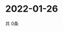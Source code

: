 # 2022-01-26
  共 0条

  <!-- BEGIN -->
  <!-- 最后更新时间Wed Jan 26 2022 10:03:48 GMT+0000 (Coordinated Universal Time) -->
  
  <!-- END -->
  
  